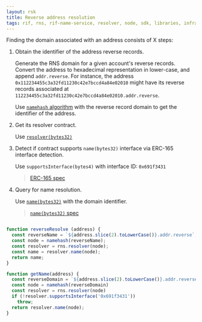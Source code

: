 ```yaml
---
layout: rsk
title: Reverse address resolution
tags: rif, rns, rif-name-service, resolver, node, sdk, libraries, infrastructure, protocols, mvp, design, rbtc, defi, decentralized, quick-start, guides, tutorial, networks, dapps, tools, rsk, ethereum, smart-contracts, install, get-started, how-to, mainnet, testnet, contracts, wallets, web3, crypto
---
```


Finding the domain associated with an address consists of X steps:

1. Obtain the identifier of the address reverse records.

    Generate the RNS domain for a given account's reverse records. Convert the address to hexadecimal representation in lower-case, and append `addr.reverse`. For instance, the address `0x112234455c3a32fd11230c42e7bccd4a84e02010` might have its reverse records associated at `112234455c3a32fd11230c42e7bccd4a84e02010.addr.reverse`.

    Use [`namehash` algorithm](https://eips.ethereum.org/EIPS/eip-137#namehash-algorithm) with the reverse record domain to get the identifier of the address.

2. Get its resolver contract.

    Use [`resolver(bytes32)`](https://github.com/rnsdomains/rns-registry/blob/master/contracts/RNS.sol#L34)

3. Detect if contract supports `name(bytes32)` interface via ERC-165 interface detection.

    Use `supportsInterface(bytes4)` with interface ID: `0x691f3431`

    > [ERC-165 spec](https://eips.ethereum.org/EIPS/eip-165)

4. Query for name resolution.

    Use [`name(bytes32)`](https://github.com/rnsdomains/rns-reverse/blob/master/contracts/NameResolver.sol#L37) with the domain identifier.

    > [`name(bytes32)` spec](https://eips.ethereum.org/EIPS/eip-181#resolver-interface)

```js

function reverseResolve (address) {
  const reverseName = `${address.slice(2).toLowerCase()}.addr.reverse`;
  const node = namehash(reverseName);
  const resolver = rns.resolver(node);
  const name = resolver.name(node);
  return name;
}

function getName(address) {
  const reverseDomain = `${address.slice(2).toLowerCase()}.addr.reverse`;
  const node = namehash(reverseDomain)
  const resolver = rns.resolver(node)
  if (!resolver.supportsInterface('0x691f3431'))
    throw;
  return resolver.name(node);
}
```
